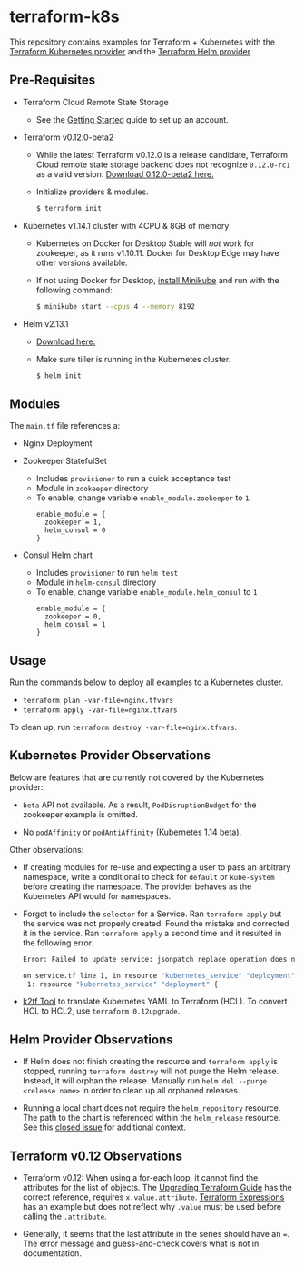 # terraform-k8s

This repository contains examples for Terraform + Kubernetes with the [Terraform
Kubernetes
provider](https://www.terraform.io/docs/providers/kubernetes/index.html) and the
[Terraform Helm
provider](https://www.terraform.io/docs/providers/helm/index.html).

## Pre-Requisites

- Terraform Cloud Remote State Storage

  - See the [Getting
    Started](https://www.terraform.io/docs/enterprise/free/index.html) guide to
    set up an account.

- Terraform v0.12.0-beta2

  - While the latest Terraform v0.12.0 is a release candidate, Terraform Cloud
    remote state storage backend does not recognize `0.12.0-rc1` as a valid
    version. [Download 0.12.0-beta2 here.](https://releases.hashicorp.com/terraform/0.12.0-beta2/)

  - Initialize providers & modules.

    ```bash
    $ terraform init
    ```

- Kubernetes v1.14.1 cluster with 4CPU & 8GB of memory

  - Kubernetes on Docker for Desktop Stable will *not* work for zookeeper, as it
    runs v1.10.11. Docker for Desktop Edge may have other versions available.

  - If not using Docker for Desktop, [install
    Minikube](https://kubernetes.io/docs/tasks/tools/install-minikube/) and run
    with the following command:

    ```bash
    $ minikube start --cpus 4 --memory 8192
    ```

- Helm v2.13.1

  - [Download here.](https://github.com/helm/helm/releases)

  - Make sure tiller is running in the Kubernetes cluster.

    ```bash
    $ helm init
    ```

## Modules

The `main.tf` file references a:

- Nginx Deployment

- Zookeeper StatefulSet
  - Includes `provisioner` to run a quick acceptance test
  - Module in `zookeeper` directory
  - To enable, change variable `enable_module.zookeeper` to `1`.
    ```hcl
    enable_module = {
      zookeeper = 1,
      helm_consul = 0
    }
    ```

- Consul Helm chart
  - Includes `provisioner` to run `helm test`
  - Module in `helm-consul` directory
  - To enable, change variable `enable_module.helm_consul` to `1`
    ```hcl
    enable_module = {
      zookeeper = 0,
      helm_consul = 1
    }
    ```

## Usage

Run the commands below to deploy all examples to a Kubernetes cluster.

- `terraform plan -var-file=nginx.tfvars`
- `terraform apply -var-file=nginx.tfvars`

To clean up, run `terraform destroy -var-file=nginx.tfvars`.

## Kubernetes Provider Observations

Below are features that are currently not covered by the Kubernetes provider:

- `beta` API not available. As a result, `PodDisruptionBudget` for the zookeeper
  example is omitted.

- No `podAffinity` or `podAntiAffinity` (Kubernetes 1.14 beta).

Other observations:

- If creating modules for re-use and expecting a user to pass an arbitrary
  namespace, write a conditional to check for `default` or `kube-system` before
  creating the namespace. The provider behaves as the Kubernetes API would for
  namespaces.

- Forgot to include the `selector` for a Service. Ran `terraform apply` but the
  service was not properly created. Found the mistake and corrected it in the
  service. Ran `terraform apply` a second time and it resulted in the following
  error.

  ```bash
  Error: Failed to update service: jsonpatch replace operation does not apply: doc is missing key: /spec/selector

  on service.tf line 1, in resource "kubernetes_service" "deployment":
   1: resource "kubernetes_service" "deployment" {
  ```

- [k2tf Tool](https://github.com/sl1pm4t/k2tf) to translate Kubernetes YAML to
  Terraform (HCL). To convert HCL to HCL2, use `terraform 0.12upgrade`.

## Helm Provider Observations

- If Helm does not finish creating the resource and `terraform apply` is
  stopped, running `terraform destroy` will not purge the Helm release. Instead,
  it will orphan the release. Manually run `helm del --purge <release name>` in
  order to clean up all orphaned releases.

- Running a local chart does not require the `helm_repository` resource. The
  path to the chart is referenced within the `helm_release` resource. See this
  [closed
  issue](https://github.com/terraform-providers/terraform-provider-helm/issues/189)
  for additional context.

## Terraform v0.12 Observations

- Terraform v0.12: When using a for-each loop, it cannot find the attributes for
  the list of objects. The [Upgrading Terraform
  Guide](https://www.terraform.io/upgrade-guides/0-12.html) has the correct
  reference, requires `x.value.attribute`. [Terraform
  Expressions](https://www.terraform.io/docs/configuration/expressions.html) has
  an example but does not reflect why `.value` must be used before calling the
  `.attribute`.

- Generally, it seems that the last attribute in the series should have an `=`.
  The error message and guess-and-check covers what is not in documentation.
